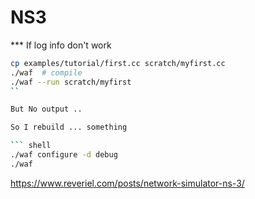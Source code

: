 # NS3

*** If log info don't work 

```bash
cp examples/tutorial/first.cc scratch/myfirst.cc
./waf  # compile
./waf --run scratch/myfirst
``

But No output ..

So I rebuild ... something

``` shell
./waf configure -d debug
./waf
```
https://www.reveriel.com/posts/network-simulator-ns-3/
